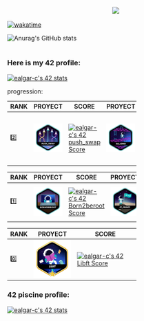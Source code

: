 <p align="center">
  <a href="https://skillicons.dev">
    <img src="https://skillicons.dev/icons?i=c,cpp,arduino,html,css,bash&perline=3" />
  </a>
</p>

[![wakatime](https://wakatime.com/badge/user/a0e860d2-9914-4fed-8143-b9fd5cf5e6c1.svg)](https://wakatime.com/@a0e860d2-9914-4fed-8143-b9fd5cf5e6c1)

![Anurag's GitHub stats](https://github-readme-stats.vercel.app/api?username=ealgar-c&show_icons=true&theme=dracula)
#
### Here is my 42 profile:

[![ealgar-c's 42 stats](https://badge42.vercel.app/api/v2/clgt9itor006908l8lh9nnf5g/stats?cursusId=21&coalitionId=275)](https://github.com/JaeSeoKim/badge42)

progression:

<style>
  table {
    width: 300px
  }
</style>

<!-- TABLA PROYECTOS RANK 2 -->
<table>
  <thead>
    <tr>
      <th>RANK</th>
      <th>PROYECT</th>
      <th>SCORE</th>
      <th>PROYECT</th>
      <th>SCORE</th>
      <th>PROYECT</th>
      <th>SCORE</th>
      <th>PROYECT</th>
      <th>SCORE</th>
    </tr>
  </thead>
  <tbody>
    <tr>
      <td>2️⃣</td>
      <td><img width="100" src="https://github.com/leogaudin/42_project_badges/raw/main/badges/push_swap.webp"/></td>
      <td><a href="https://github.com/JaeSeoKim/badge42"><img src="https://badge42.vercel.app/api/v2/clgt9itor006908l8lh9nnf5g/project/3110391" alt="ealgar-c's 42 push_swap Score" /></a></td>
      <td><img width="100" src="https://github.com/leogaudin/42_project_badges/raw/main/badges/so_long.webp"/> </td>
      <td><a href="https://github.com/JaeSeoKim/badge42"><img src="https://badge42.vercel.app/api/v2/clgt9itor006908l8lh9nnf5g/project/3100098" alt="ealgar-c's 42 so_long Score" /></a></td>
      <td><img width="100" src="https://github.com/leogaudin/42_project_badges/raw/main/badges/minitalk_bonus.webp"/></td>
      <td><a href="https://github.com/JaeSeoKim/badge42"><img src="https://badge42.vercel.app/api/v2/clgt9itor006908l8lh9nnf5g/project/3089454" alt="ealgar-c's 42 minitalk Score" /></a></td>
      <td>Exam rank 02</td>
      <td><a href="https://github.com/JaeSeoKim/badge42"><img src="https://badge42.vercel.app/api/v2/clgt9itor006908l8lh9nnf5g/project/3087920" alt="ealgar-c's 42 Exam Rank 02 Score" /></a></td>
    </tr>
  </tbody>
</table>

<!-- TABLA PROYECTOS RANK 1 -->
<table>
  <thead>
    <tr>
      <th>RANK</th>
      <th>PROYECT</th>
      <th>SCORE</th>
      <th>PROYECT</th>
      <th>SCORE</th>
      <th>PROYECT</th>
      <th>SCORE</th>
    </tr>
  </thead>
  <tbody>
    <tr>
      <td>1️⃣</td>
      <td><img width="100" src="https://github.com/leogaudin/42_project_badges/raw/main/badges/born2beroot.webp"/></td>
      <td><a href="https://github.com/JaeSeoKim/badge42"><img src="https://badge42.vercel.app/api/v2/clgt9itor006908l8lh9nnf5g/project/3073042" alt="ealgar-c's 42 Born2beroot Score" /></a></td>
      <td><img width="100" src="https://github.com/leogaudin/42_project_badges/raw/main/badges/ft_printf.webp"/></td>
      <td><a href="https://github.com/JaeSeoKim/badge42"><img src="https://badge42.vercel.app/api/v2/clgt9itor006908l8lh9nnf5g/project/3075974" alt="ealgar-c's 42 ft_printf Score" /></a></td>
      <td><img width="100" src="https://github.com/leogaudin/42_project_badges/raw/main/badges/get_next_line.webp"/></td>
      <td><a href="https://github.com/JaeSeoKim/badge42"><img src="https://badge42.vercel.app/api/v2/clgt9itor006908l8lh9nnf5g/project/3078929" alt="ealgar-c's 42 get_next_line Score" /></a></td>
    </tr>
  </tbody>
</table>

<!-- TABLA PROYECTOS RANK 0 -->
<table>
  <thead>
    <tr>
      <th>RANK</th>
      <th>PROYECT</th>
      <th>SCORE</th>
    </tr>
  </thead>
  <tbody>
    <tr>
      <td>0️⃣</td>
      <td><img width="100" src="https://github.com/leogaudin/42_project_badges/raw/main/badges/libft_bonus.webp"/></td>
      <td><a href="https://github.com/JaeSeoKim/badge42"><img src="https://badge42.vercel.app/api/v2/clgt9itor006908l8lh9nnf5g/project/3066343" alt="ealgar-c's 42 Libft Score" /></a></td>
    </tr>
  </tbody>
</table>


### 42 piscine profile:

[![ealgar-c's 42 stats](https://badge42.vercel.app/api/v2/clgt9itor006908l8lh9nnf5g/stats?cursusId=9&coalitionId=215)](https://github.com/JaeSeoKim/badge42)
